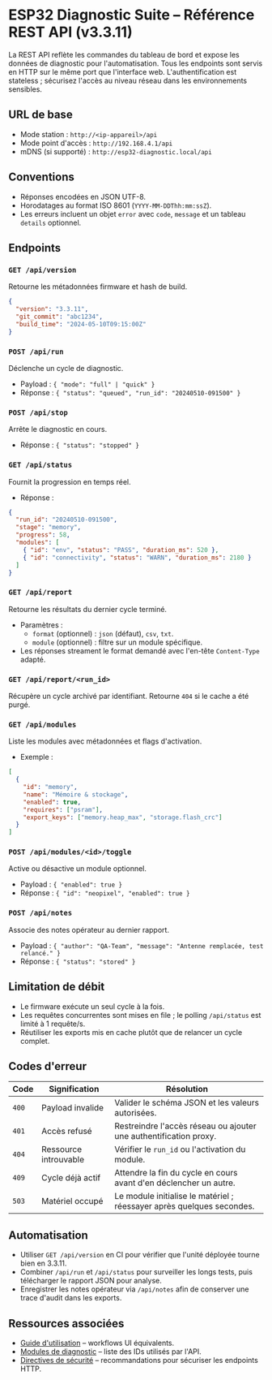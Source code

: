 # ESP32 Diagnostic Suite – Référence REST API (v3.3.11)

La REST API reflète les commandes du tableau de bord et expose les données de diagnostic pour l'automatisation. Tous les endpoints
sont servis en HTTP sur le même port que l'interface web. L'authentification est stateless ; sécurisez l'accès au niveau réseau
dans les environnements sensibles.

## URL de base
- Mode station : `http://<ip-appareil>/api`
- Mode point d'accès : `http://192.168.4.1/api`
- mDNS (si supporté) : `http://esp32-diagnostic.local/api`

## Conventions
- Réponses encodées en JSON UTF-8.
- Horodatages au format ISO 8601 (`YYYY-MM-DDThh:mm:ssZ`).
- Les erreurs incluent un objet `error` avec `code`, `message` et un tableau `details` optionnel.

## Endpoints
### `GET /api/version`
Retourne les métadonnées firmware et hash de build.
```json
{
  "version": "3.3.11",
  "git_commit": "abc1234",
  "build_time": "2024-05-10T09:15:00Z"
}
```

### `POST /api/run`
Déclenche un cycle de diagnostic.
- Payload : `{ "mode": "full" | "quick" }`
- Réponse : `{ "status": "queued", "run_id": "20240510-091500" }`

### `POST /api/stop`
Arrête le diagnostic en cours.
- Réponse : `{ "status": "stopped" }`

### `GET /api/status`
Fournit la progression en temps réel.
- Réponse :
```json
{
  "run_id": "20240510-091500",
  "stage": "memory",
  "progress": 58,
  "modules": [
    { "id": "env", "status": "PASS", "duration_ms": 520 },
    { "id": "connectivity", "status": "WARN", "duration_ms": 2180 }
  ]
}
```

### `GET /api/report`
Retourne les résultats du dernier cycle terminé.
- Paramètres :
  - `format` (optionnel) : `json` (défaut), `csv`, `txt`.
  - `module` (optionnel) : filtre sur un module spécifique.
- Les réponses streament le format demandé avec l'en-tête `Content-Type` adapté.

### `GET /api/report/<run_id>`
Récupère un cycle archivé par identifiant. Retourne `404` si le cache a été purgé.

### `GET /api/modules`
Liste les modules avec métadonnées et flags d'activation.
- Exemple :
```json
[
  {
    "id": "memory",
    "name": "Mémoire & stockage",
    "enabled": true,
    "requires": ["psram"],
    "export_keys": ["memory.heap_max", "storage.flash_crc"]
  }
]
```

### `POST /api/modules/<id>/toggle`
Active ou désactive un module optionnel.
- Payload : `{ "enabled": true }`
- Réponse : `{ "id": "neopixel", "enabled": true }`

### `POST /api/notes`
Associe des notes opérateur au dernier rapport.
- Payload : `{ "author": "QA-Team", "message": "Antenne remplacée, test relancé." }`
- Réponse : `{ "status": "stored" }`

## Limitation de débit
- Le firmware exécute un seul cycle à la fois.
- Les requêtes concurrentes sont mises en file ; le polling `/api/status` est limité à 1 requête/s.
- Réutiliser les exports mis en cache plutôt que de relancer un cycle complet.

## Codes d'erreur
| Code | Signification | Résolution |
|------|---------------|------------|
| `400` | Payload invalide | Valider le schéma JSON et les valeurs autorisées. |
| `401` | Accès refusé | Restreindre l'accès réseau ou ajouter une authentification proxy. |
| `404` | Ressource introuvable | Vérifier le `run_id` ou l'activation du module. |
| `409` | Cycle déjà actif | Attendre la fin du cycle en cours avant d'en déclencher un autre. |
| `503` | Matériel occupé | Le module initialise le matériel ; réessayer après quelques secondes. |

## Automatisation
- Utiliser `GET /api/version` en CI pour vérifier que l'unité déployée tourne bien en 3.3.11.
- Combiner `/api/run` et `/api/status` pour surveiller les longs tests, puis télécharger le rapport JSON pour analyse.
- Enregistrer les notes opérateur via `/api/notes` afin de conserver une trace d'audit dans les exports.

## Ressources associées
- [Guide d'utilisation](USAGE_FR.md) – workflows UI équivalents.
- [Modules de diagnostic](DIAGNOSTIC_MODULES_FR.md) – liste des IDs utilisés par l'API.
- [Directives de sécurité](SECURITY_FR.md) – recommandations pour sécuriser les endpoints HTTP.
